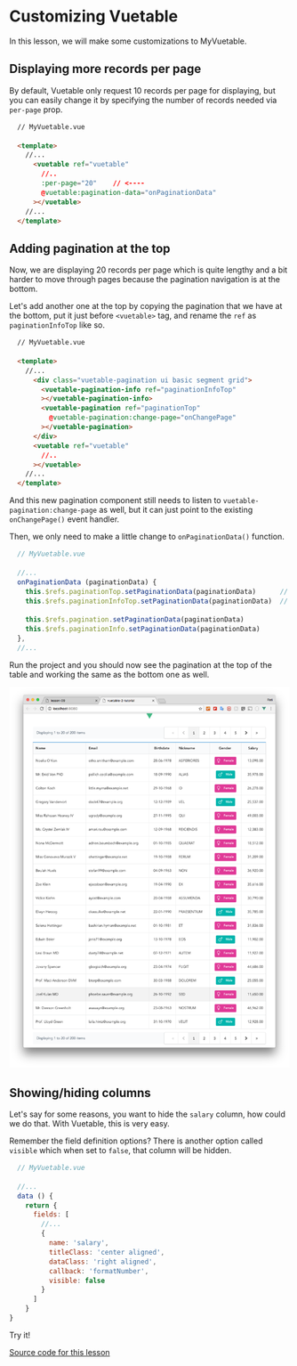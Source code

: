 # Customizing Vuetable

In this lesson, we will make some customizations to MyVuetable.

## Displaying more records per page

By default, Vuetable only request 10 records per page for displaying, but you can easily change it by specifying the number of records needed via `per-page` prop.

```html
  // MyVuetable.vue

  <template>
    //...
      <vuetable ref="vuetable"
        //..
        :per-page="20"    // <----
        @vuetable:pagination-data="onPaginationData"
      ></vuetable>
    //...
  </template>
```

## Adding pagination at the top

Now, we are displaying 20 records per page which is quite lengthy and a bit harder to move through pages because the pagination navigation is at the bottom.

Let's add another one at the top by copying the pagination that we have at the bottom, put it just before `<vuetable>` tag, and rename the `ref` as `paginationInfoTop` like so.

```html
  // MyVuetable.vue

  <template>
    //...
      <div class="vuetable-pagination ui basic segment grid">
        <vuetable-pagination-info ref="paginationInfoTop"
        ></vuetable-pagination-info>
        <vuetable-pagination ref="paginationTop"
          @vuetable-pagination:change-page="onChangePage"
        ></vuetable-pagination>
      </div>
      <vuetable ref="vuetable"
        //..
      ></vuetable>
    //...
  </template>
```

And this new pagination component still needs to listen to `vuetable-pagination:change-page` as well, but it can just point to the existing `onChangePage()` event handler.

Then, we only need to make a little change to `onPaginationData()` function.
```javascript
  // MyVuetable.vue

  //...
  onPaginationData (paginationData) {
    this.$refs.paginationTop.setPaginationData(paginationData)      // <----
    this.$refs.paginationInfoTop.setPaginationData(paginationData)  // <----

    this.$refs.pagination.setPaginationData(paginationData)
    this.$refs.paginationInfo.setPaginationData(paginationData)
  },
  //...
```

Run the project and you should now see the pagination at the top of the table and working the same as the bottom one as well.

  ![image](https://raw.githubusercontent.com/ratiw/images/master/vuetable-2-tutorial/09-1.png)

## Showing/hiding columns

Let's say for some reasons, you want to hide the `salary` column, how could we do that. With Vuetable, this is very easy.

Remember the field definition options? There is another option called `visible` which when set to `false`, that column will be hidden.
```javascript
  // MyVuetable.vue

  //...
  data () {
    return {
      fields: [
        //...
        {
          name: 'salary',
          titleClass: 'center aligned',
          dataClass: 'right aligned',
          callback: 'formatNumber',
          visible: false
        }
      ]
    }
}
```

Try it!

[Source code for this lesson](https://github.com/ratiw/vuetable-2-tutorial/tree/lesson-9)
